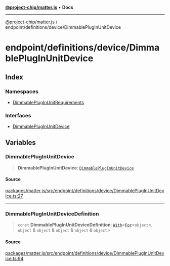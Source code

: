 [**@project-chip/matter.js**](../../../../README.md) • **Docs**

***

[@project-chip/matter.js](../../../../modules.md) / endpoint/definitions/device/DimmablePlugInUnitDevice

# endpoint/definitions/device/DimmablePlugInUnitDevice

## Index

### Namespaces

- [DimmablePlugInUnitRequirements](namespaces/DimmablePlugInUnitRequirements/README.md)

### Interfaces

- [DimmablePlugInUnitDevice](interfaces/DimmablePlugInUnitDevice.md)

## Variables

### DimmablePlugInUnitDevice

> **DimmablePlugInUnitDevice**: [`DimmablePlugInUnitDevice`](interfaces/DimmablePlugInUnitDevice.md)

#### Source

[packages/matter.js/src/endpoint/definitions/device/DimmablePlugInUnitDevice.ts:27](https://github.com/project-chip/matter.js/blob/7a8cbb56b87d4ccf34bec5a9a95ab40a1711324f/packages/matter.js/src/endpoint/definitions/device/DimmablePlugInUnitDevice.ts#L27)

***

### DimmablePlugInUnitDeviceDefinition

> `const` **DimmablePlugInUnitDeviceDefinition**: [`With`](../../../../node/export/-internal-/README.md#withbsb)\<[`For`](../../../../behavior/cluster/export/-internal-/namespaces/EndpointType/README.md#fort)\<`object`\>, `object` & `object` & `object` & `object` & `object`\>

#### Source

[packages/matter.js/src/endpoint/definitions/device/DimmablePlugInUnitDevice.ts:94](https://github.com/project-chip/matter.js/blob/7a8cbb56b87d4ccf34bec5a9a95ab40a1711324f/packages/matter.js/src/endpoint/definitions/device/DimmablePlugInUnitDevice.ts#L94)
